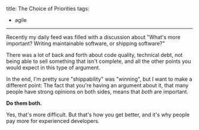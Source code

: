 title: The Choice of Priorities
tags:
  - agile
---

Recently my daily feed was filled with a discussion about "What's more important?  Writing maintainable software, or shipping software?"

There was a lot of back and forth about code quality, technical debt, not being able to sell something that isn't complete, and all the other points you would expect in this type of argument.

In the end, I'm pretty sure "shippability" was "winning", but I want to make a different point:  The fact that you're having an argument about it, that many people have strong opinions on both sides, means that _both_ are important.

**Do them both.**

Yes, that's more difficult.  But that's how you get better, and it's why people pay more for experienced developers.

